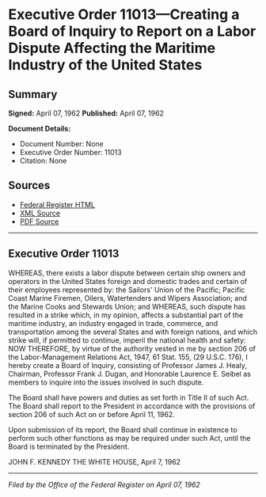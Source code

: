 # Executive Order 11013—Creating a Board of Inquiry to Report on a Labor Dispute Affecting the Maritime Industry of the United States

## Summary

**Signed:** April 07, 1962
**Published:** April 07, 1962

**Document Details:**
- Document Number: None
- Executive Order Number: 11013
- Citation: None

## Sources
- [Federal Register HTML](https://www.presidency.ucsb.edu/documents/executive-order-11013-creating-board-inquiry-report-labor-dispute-affecting-the-maritime)
- [XML Source](None)
- [PDF Source](None)

---

## Executive Order 11013

WHEREAS, there exists a labor dispute between certain ship owners and operators in the United States foreign and domestic trades and certain of their employees represented by: the Sailors' Union of the Pacific; Pacific Coast Marine Firemen, Oilers, Watertenders and Wipers Association; and the Marine Cooks and Stewards Union; and
WHEREAS, such dispute has resulted in a strike which, in my opinion, affects a substantial part of the maritime industry, an industry engaged in trade, commerce, and transportation among the several States and with foreign nations, and which strike will, if permitted to continue, imperil the national health and safety:
NOW THEREFORE, by virtue of the authority vested in me by section 206 of the Labor-Management Relations Act, 1947, 61 Stat. 155, (29 U.S.C. 176), I hereby create a Board of Inquiry, consisting of Professor James J. Healy, Chairman, Professor Frank J. Dugan, and Honorable Laurence E. Seibel as members to inquire into the issues involved in such dispute.

The Board shall have powers and duties as set forth in Title II of such Act. The Board shall report to the President in accordance with the provisions of section 206 of such Act on or before April 11, 1962.

Upon submission of its report, the Board shall continue in existence to perform such other functions as may be required under such Act, until the Board is terminated by the President.

JOHN F. KENNEDY
THE WHITE HOUSE,
April 7, 1962

---

*Filed by the Office of the Federal Register on April 07, 1962*
